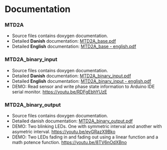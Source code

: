 # Documentation

### MTD2A
* Source files contains doxygen documentation.
* Detailed **Danish** documentation: [MTD2A_base.pdf](/doc/MTD2A.pdf)
* Detailed **English** documentation: [MTD2A_base - english.pdf](/doc/MTD2A%20-%20english.pdf)

### MTD2A_binary_input 
* Source files contains doxygen documentation.
* Detailed **Danish** documentation: [MTD2A_binary_input.pdf](/doc/MTD2A_binary_input.pdf)
* Detailed **English** documentation: [MTD2A_binary_input - english.pdf](/doc/MTD2A_binary_input%20-%20english.pdf)
* DEMO: Read sensor and write phase state information to Arduino IDE serial monitor. https://youtu.be/RDFgEbhYUzE

### MTD2A_binary_output
* Source files contains doxygen documentation.
* Detailed danish documentation: [MTD2A_binary_output.pdf](/doc/MTD2A_binary_output.pdf)
* DEMO: Two blinking LEDs. One with symmetric interval and another with asymetric interval. https://youtu.be/eyGRazX9Bko
* DEMO: Two LEDs fading in and fading out using a linear function and a math potence function. https://youtu.be/8TV6nOdXBno
